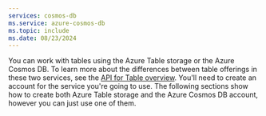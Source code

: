 ```yaml
---
services: cosmos-db
ms.service: azure-cosmos-db
ms.topic: include
ms.date: 08/23/2024
---
```

You can work with tables using the Azure Table storage or the Azure Cosmos DB. To learn more about the differences between table offerings in these two services, see the [API for Table overview](../table/introduction.md). You'll need to create an account for the service you're going to use. The following sections show how to create both Azure Table storage and the Azure Cosmos DB account, however you can just use one of them. 
